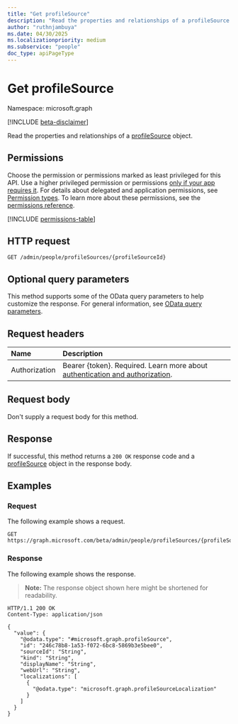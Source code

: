 ```yaml
---
title: "Get profileSource"
description: "Read the properties and relationships of a profileSource object."
author: "ruthnjambuya"
ms.date: 04/30/2025
ms.localizationpriority: medium
ms.subservice: "people"
doc_type: apiPageType
---
```


# Get profileSource

Namespace: microsoft.graph

[!INCLUDE [beta-disclaimer](../../includes/beta-disclaimer.md)]

Read the properties and relationships of a [profileSource](../resources/profilesource.md) object.

## Permissions

Choose the permission or permissions marked as least privileged for this API. Use a higher privileged permission or permissions [only if your app requires it](/graph/permissions-overview#best-practices-for-using-microsoft-graph-permissions). For details about delegated and application permissions, see [Permission types](/graph/permissions-overview#permission-types). To learn more about these permissions, see the [permissions reference](/graph/permissions-reference).

<!-- {
  "blockType": "permissions",
  "name": "profilesource-get-permissions"
}
-->
[!INCLUDE [permissions-table](../includes/permissions/profilesource-get-permissions.md)]

## HTTP request

<!-- {
  "blockType": "ignored"
}
-->
``` http
GET /admin/people/profileSources/{profileSourceId}
```

## Optional query parameters

This method supports some of the OData query parameters to help customize the response. For general information, see [OData query parameters](/graph/query-parameters).

## Request headers

|Name|Description|
|:---|:---|
|Authorization|Bearer {token}. Required. Learn more about [authentication and authorization](/graph/auth/auth-concepts).|

## Request body

Don't supply a request body for this method.

## Response

If successful, this method returns a `200 OK` response code and a [profileSource](../resources/profilesource.md) object in the response body.

## Examples

### Request

The following example shows a request.
<!-- {
  "blockType": "request",
  "name": "get_profilesource"
}
-->
``` http
GET https://graph.microsoft.com/beta/admin/people/profileSources/{profileSourceId}
```


### Response

The following example shows the response.
>**Note:** The response object shown here might be shortened for readability.
<!-- {
  "blockType": "response",
  "truncated": true,
  "@odata.type": "microsoft.graph.profileSource"
}
-->
``` http
HTTP/1.1 200 OK
Content-Type: application/json

{
  "value": {
    "@odata.type": "#microsoft.graph.profileSource",
    "id": "246c78b8-1a53-f072-6bc8-5869b3e5bee0",
    "sourceId": "String",
    "kind": "String",
    "displayName": "String",
    "webUrl": "String",
    "localizations": [
      {
        "@odata.type": "microsoft.graph.profileSourceLocalization"
      }
    ]
  }
}
```

